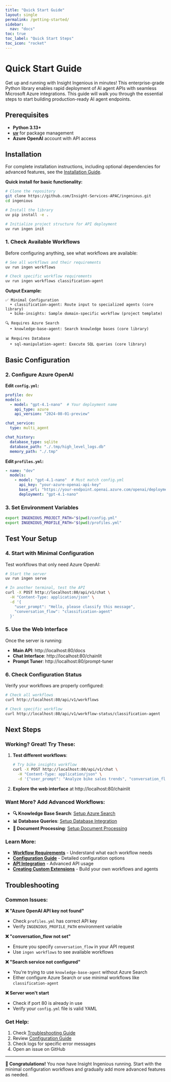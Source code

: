 ```yaml
---
title: "Quick Start Guide"
layout: single
permalink: /getting-started/
sidebar:
  nav: "docs"
toc: true
toc_label: "Quick Start Steps"
toc_icon: "rocket"
---
```


# Quick Start Guide

Get up and running with Insight Ingenious in minutes! This enterprise-grade Python library enables rapid deployment of AI agent APIs with seamless Microsoft Azure integrations. This guide will walk you through the essential steps to start building production-ready AI agent endpoints.

## Prerequisites

- **Python 3.13+**
- **[uv](https://docs.astral.sh/uv/)** for package management
- **Azure OpenAI** account with API access

## Installation

For complete installation instructions, including optional dependencies for advanced features, see the [Installation Guide](./installation.md).

**Quick install for basic functionality:**

```bash
# Clone the repository
git clone https://github.com/Insight-Services-APAC/ingenious.git
cd ingenious

# Install the library
uv pip install -e .

# Initialize project structure for API deployment
uv run ingen init
```

### 1. Check Available Workflows

Before configuring anything, see what workflows are available:

```bash
# See all workflows and their requirements
uv run ingen workflows

# Check specific workflow requirements
uv run ingen workflows classification-agent
```

**Output Example:**
```
✅ Minimal Configuration
  • classification-agent: Route input to specialized agents (core library)
  • bike-insights: Sample domain-specific workflow (project template)

🔍 Requires Azure Search
  • knowledge-base-agent: Search knowledge bases (core library)

📊 Requires Database
  • sql-manipulation-agent: Execute SQL queries (core library)
```

## Basic Configuration

### 2. Configure Azure OpenAI

**Edit `config.yml`:**
```yaml
profile: dev
models:
  - model: "gpt-4.1-nano"  # Your deployment name
    api_type: azure
    api_version: "2024-08-01-preview"

chat_service:
  type: multi_agent

chat_history:
  database_type: sqlite
  database_path: "./.tmp/high_level_logs.db"
  memory_path: "./.tmp"
```

**Edit `profiles.yml`:**
```yaml
- name: "dev"
  models:
    - model: "gpt-4.1-nano"  # Must match config.yml
      api_key: "your-azure-openai-api-key"
      base_url: "https://your-endpoint.openai.azure.com/openai/deployments/gpt-4.1-nano/chat/completions?api-version=2024-08-01-preview"
      deployment: "gpt-4.1-nano"
```

### 3. Set Environment Variables

```bash
export INGENIOUS_PROJECT_PATH="$(pwd)/config.yml"
export INGENIOUS_PROFILE_PATH="$(pwd)/profiles.yml"
```

## Test Your Setup

### 4. Start with Minimal Configuration

Test workflows that only need Azure OpenAI:

```bash
# Start the server
uv run ingen serve

# In another terminal, test the API
curl -X POST http://localhost:80/api/v1/chat \
  -H "Content-Type: application/json" \
  -d '{
    "user_prompt": "Hello, please classify this message",
    "conversation_flow": "classification-agent"
  }'
```

### 5. Use the Web Interface

Once the server is running:

- **Main API**: http://localhost:80/docs
- **Chat Interface**: http://localhost:80/chainlit
- **Prompt Tuner**: http://localhost:80/prompt-tuner

### 6. Check Configuration Status

Verify your workflows are properly configured:

```bash
# Check all workflows
curl http://localhost:80/api/v1/workflows

# Check specific workflow
curl http://localhost:80/api/v1/workflow-status/classification-agent
```

## Next Steps

### Working? Great! Try These:

1. **Test different workflows**:
   ```bash
   # Try bike insights workflow
   curl -X POST http://localhost:80/api/v1/chat \
     -H "Content-Type: application/json" \
     -d '{"user_prompt": "Analyze bike sales trends", "conversation_flow": "bike-insights"}'
   ```

2. **Explore the web interface** at http://localhost:80/chainlit

### Want More? Add Advanced Workflows:

- **🔍 Knowledge Base Search**: [Setup Azure Search](../configuration/README.md#azure-search-services)
- **📊 Database Queries**: [Setup Database Integration](../configuration/README.md#database-configuration)
- **📄 Document Processing**: [Setup Document Processing](../guides/document-processing/)

### Learn More:

- [**Workflow Requirements**](../workflows/README.md) - Understand what each workflow needs
- [**Configuration Guide**](../configuration/README.md) - Detailed configuration options
- [**API Integration**](../guides/api-integration.md) - Advanced API usage
- [**Creating Custom Extensions**](../extensions/README.md) - Build your own workflows and agents

## Troubleshooting

### Common Issues:

**❌ "Azure OpenAI API key not found"**
- Check `profiles.yml` has correct API key
- Verify `INGENIOUS_PROFILE_PATH` environment variable

**❌ "conversation_flow not set"**
- Ensure you specify `conversation_flow` in your API request
- Use `ingen workflows` to see available workflows

**❌ "Search service not configured"**
- You're trying to use `knowledge-base-agent` without Azure Search
- Either configure Azure Search or use minimal workflows like `classification-agent`

**❌ Server won't start**
- Check if port 80 is already in use
- Verify your `config.yml` file is valid YAML

### Get Help:

1. Check [Troubleshooting Guide](troubleshooting.md)
2. Review [Configuration Guide](../configuration/README.md)
3. Check logs for specific error messages
4. Open an issue on GitHub

---

**🎉 Congratulations!** You now have Insight Ingenious running. Start with the minimal configuration workflows and gradually add more advanced features as needed.
